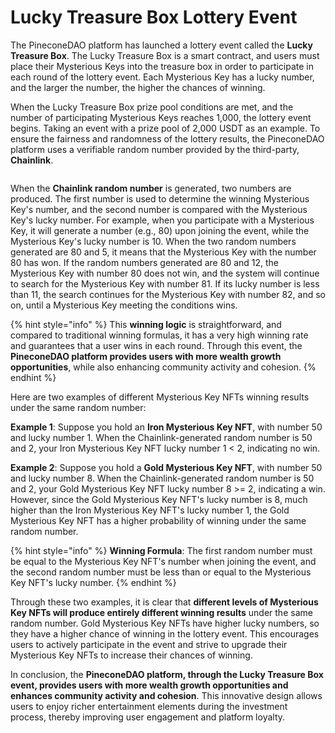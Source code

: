 # Lucky Treasure Box Lottery Event

The PineconeDAO platform has launched a lottery event called the **Lucky Treasure Box**. The Lucky Treasure Box is a smart contract, and users must place their Mysterious Keys into the treasure box in order to participate in each round of the lottery event. Each Mysterious Key has a lucky number, and the larger the number, the higher the chances of winning.

When the Lucky Treasure Box prize pool conditions are met, and the number of participating Mysterious Keys reaches 1,000, the lottery event begins. Taking an event with a prize pool of 2,000 USDT as an example. To ensure the fairness and randomness of the lottery results, the PineconeDAO platform uses a verifiable random number provided by the third-party, **Chainlink**.

<figure><img src="https://4279269193-files.gitbook.io/~/files/v0/b/gitbook-x-prod.appspot.com/o/spaces%2F1qGfmU9m15rnNXyUpRaF%2Fuploads%2FaG0MnTKnqTRBSN5KCTvS%2Fluckybox.png_400.png?alt=media&#x26;token=aadcf3ee-9e3d-4786-a1c9-0be5d696ffa4" alt=""><figcaption></figcaption></figure>

When the **Chainlink random number** is generated, two numbers are produced. The first number is used to determine the winning Mysterious Key's number, and the second number is compared with the Mysterious Key's lucky number. For example, when you participate with a Mysterious Key, it will generate a number (e.g., 80) upon joining the event, while the Mysterious Key's lucky number is 10. When the two random numbers generated are 80 and 5, it means that the Mysterious Key with the number 80 has won. If the random numbers generated are 80 and 12, the Mysterious Key with number 80 does not win, and the system will continue to search for the Mysterious Key with number 81. If its lucky number is less than 11, the search continues for the Mysterious Key with number 82, and so on, until a Mysterious Key meeting the conditions wins.

{% hint style="info" %}
This **winning logic** is straightforward, and compared to traditional winning formulas, it has a very high winning rate and guarantees that a user wins in each round. Through this event, the **PineconeDAO platform provides users with more wealth growth opportunities**, while also enhancing community activity and cohesion.
{% endhint %}

Here are two examples of different Mysterious Key NFTs winning results under the same random number:

**Example 1**: Suppose you hold an **Iron Mysterious Key NFT**, with number 50 and lucky number 1. When the Chainlink-generated random number is 50 and 2, your Iron Mysterious Key NFT lucky number 1 < 2, indicating no win.

**Example 2**: Suppose you hold a **Gold Mysterious Key NFT**, with number 50 and lucky number 8. When the Chainlink-generated random number is 50 and 2, your Gold Mysterious Key NFT lucky number 8 >= 2, indicating a win. However, since the Gold Mysterious Key NFT's lucky number is 8, much higher than the Iron Mysterious Key NFT's lucky number 1, the Gold Mysterious Key NFT has a higher probability of winning under the same random number.

{% hint style="info" %}
**Winning Formula**: The first random number must be equal to the Mysterious Key NFT's number when joining the event, and the second random number must be less than or equal to the Mysterious Key NFT's lucky number.
{% endhint %}

Through these two examples, it is clear that **different levels of Mysterious Key NFTs will produce entirely different winning results** under the same random number. Gold Mysterious Key NFTs have higher lucky numbers, so they have a higher chance of winning in the lottery event. This encourages users to actively participate in the event and strive to upgrade their Mysterious Key NFTs to increase their chances of winning.

In conclusion, the **PineconeDAO platform, through the Lucky Treasure Box event, provides users with more wealth growth opportunities and enhances community activity and cohesion**. This innovative design allows users to enjoy richer entertainment elements during the investment process, thereby improving user engagement and platform loyalty.
